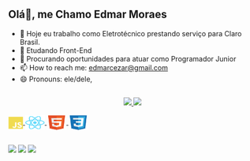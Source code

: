 ## Olá👋, me Chamo Edmar Moraes

- 🔭 Hoje eu trabalho como Eletrotécnico prestando serviço para Claro Brasil.
- 🌱 Etudando Front-End
- 👯 Procurando oportunidades para atuar como Programador Junior
- 📫 How to reach me: edmarcezar@gmail.com
- 😄 Pronouns: ele/dele,
##
<div align="center">
  <a href="https://github.com/Edmarczr">
  <img height="150em" src="https://github-readme-stats.vercel.app/api?username=EdmarCzr&show_icons=true&theme=dracula&include_all_commits=true&count_private=true"/>
  <img height="150em" src="https://github-readme-stats.vercel.app/api/top-langs/?username=EdmarCzr&layout=compact&langs_count=7&theme=dracula"/>
</div> 
<div style="display: inline_block"><br>
  <img align="center" alt="Rafa-Js" height="25" width="30" src="https://raw.githubusercontent.com/devicons/devicon/master/icons/javascript/javascript-plain.svg">
  <img align="center" alt="Rafa-React" height="30" width="40" src="https://raw.githubusercontent.com/devicons/devicon/master/icons/react/react-original.svg">
  <img align="center" alt="Rafa-HTML" height="30" width="40" src="https://raw.githubusercontent.com/devicons/devicon/master/icons/html5/html5-original.svg">
  <img align="center" alt="Rafa-CSS" height="30" width="40" src="https://raw.githubusercontent.com/devicons/devicon/master/icons/css3/css3-original.svg">
</div>
  
   ##
<div> 
   <a href="https://instagram.com/edmarczr" target="_blank"><img src="https://img.shields.io/badge/-Instagram-%23E4405F?style=for-the-badge&logo=instagram&logoColor=white" target="_blank"></a>
   <a href = "mailto:edmarcezar@gmail.com"><img src="https://img.shields.io/badge/-Gmail-%23333?style=for-the-badge&logo=gmail&logoColor=white" target="_blank"></a>
  <a href="https://www.linkedin.com/in/edmar-moraes-9b672364/" target="_blank"><img src="https://img.shields.io/badge/-LinkedIn-%230077B5?style=for-the-badge&logo=linkedin&logoColor=white" target="_blank"></a> 
 
  
 
</div>
